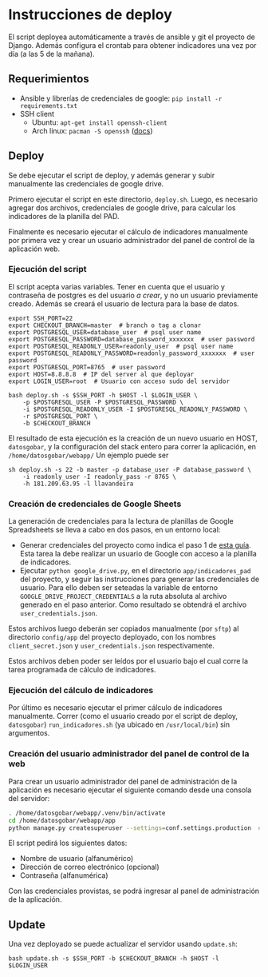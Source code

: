 # Instrucciones de deploy

El script deployea automáticamente a través de ansible y git el proyecto de Django. Además configura el crontab para obtener indicadores una vez por día (a las 5 de la mañana).

## Requerimientos

- Ansible y librerías de credenciales de google: `pip install -r requirements.txt`
- SSH client
  - Ubuntu: `apt-get install openssh-client`
  - Arch linux: `pacman -S openssh` ([docs](https://wiki.archlinux.org/index.php/Secure_Shell#OpenSSH))

## Deploy

Se debe ejecutar el script de deploy, y además generar y subir manualmente las credenciales de google drive.

Primero ejecutar el script en este directorio, `deploy.sh`. Luego, es necesario agregar dos archivos, credenciales de google drive, para calcular los indicadores de la planilla del PAD.

Finalmente es necesario ejecutar el cálculo de indicadores manualmente por primera vez y crear un usuario administrador del panel de control de la aplicación web.

### Ejecución del script

El script acepta varias variables. Tener en cuenta que el usuario y contraseña de postgres es del usuario _a crear_, y no un usuario previamente creado.
Además se creará el usuario de lectura para la base de datos.

    export SSH_PORT=22
    export CHECKOUT_BRANCH=master  # branch o tag a clonar
    export POSTGRESQL_USER=database_user  # psql user name
    export POSTGRESQL_PASSWORD=database_password_xxxxxxx  # user password
    export POSTGRESQL_READONLY_USER=readonly_user  # psql user name
    export POSTGRESQL_READONLY_PASSWORD=readonly_password_xxxxxxx  # user password
    export POSTGRESQL_PORT=8765  # user password
    export HOST=8.8.8.8  # IP del server al que deployar
    export LOGIN_USER=root  # Usuario con acceso sudo del servidor

    bash deploy.sh -s $SSH_PORT -h $HOST -l $LOGIN_USER \
        -p $POSTGRESQL_USER -P $POSTGRESQL_PASSWORD \
        -i $POSTGRESQL_READONLY_USER -I $POSTGRESQL_READONLY_PASSWORD \
        -r $POSTGRESQL_PORT \
        -b $CHECKOUT_BRANCH

El resultado de esta ejecución es la creación de un nuevo usuario en HOST, `datosgobar`, y la configuración del stack entero para correr la aplicación, en `/home/datosgobar/webapp/`
Un ejemplo puede ser

    sh deploy.sh -s 22 -b master -p database_user -P database_password \
        -i readonly_user -I readonly_pass -r 8765 \
        -h 181.209.63.95 -l llavandeira

### Creación de credenciales de Google Sheets

La generación de credenciales para la lectura de planillas de Google Spreadsheets se lleva a cabo en dos pasos, en un entorno local:

- Generar credenciales del proyecto como indica el paso 1 de [esta guía](https://developers.google.com/sheets/api/quickstart/python). Esta tarea la debe realizar un usuario de Google con acceso a la planilla de indicadores.
- Ejecutar `python google_drive.py`, en el directorio `app/indicadores_pad` del proyecto, y seguir las instrucciones para generar las credenciales de usuario. Para ello deben ser seteadas la variable de entorno `GOOGLE_DRIVE_PROJECT_CREDENTIALS` a la ruta absoluta al archivo generado en el paso anterior. Como resultado se obtendrá el archivo `user_credentials.json`.

Estos archivos luego deberán ser copiados manualmente (por `sftp`) al directorio `config/app` del proyecto deployado, con los nombres `client_secret.json` y `user_credentials.json` respectivamente.

Estos archivos deben poder ser leídos por el usuario bajo el cual corre la tarea programada de cálculo de indicadores.

### Ejecución del cálculo de indicadores

Por último es necesario ejecutar el primer cálculo de indicadores manualmente. Correr (como el usuario creado por el script de deploy, `datosgobar`) `run_indicadores.sh` (ya ubicado en `/usr/local/bin`) sin argumentos.

### Creación del usuario administrador del panel de control de la web

Para crear un usuario administrador del panel de administración de la aplicación es necesario ejecutar el siguiente comando desde una consola del servidor:

```bash
. /home/datosgobar/webapp/.venv/bin/activate
cd /home/datosgobar/webapp/app
python manage.py createsuperuser --settings=conf.settings.production  # Usar los settings correspondientes al ambiente (ver #14)
```

El script pedirá los siguientes datos:

- Nombre de usuario (alfanumérico)
- Dirección de correo electrónico (opcional)
- Contraseña (alfanumérica)

Con las credenciales provistas, se podrá ingresar al panel de administración de la aplicación.

## Update

Una vez deployado se puede actualizar el servidor usando `update.sh`:

    bash update.sh -s $SSH_PORT -b $CHECKOUT_BRANCH -h $HOST -l $LOGIN_USER
